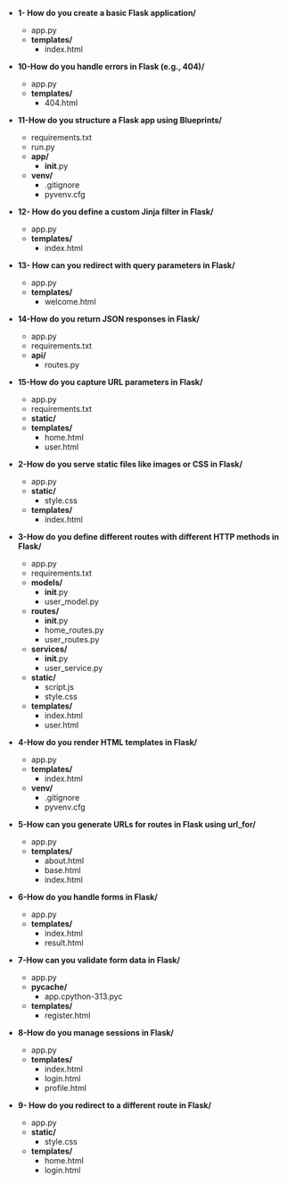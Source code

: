 - **1- How do you create a basic Flask application/**
    - app.py
    - **templates/**
        - index.html

- **10-How do you handle errors in Flask (e.g., 404)/**
    - app.py
    - **templates/**
        - 404.html

- **11-How do you structure a Flask app using Blueprints/**
    - requirements.txt
    - run.py
    - **app/**
        - __init__.py
    - **venv/**
        - .gitignore
        - pyvenv.cfg

- **12- How do you define a custom Jinja filter in Flask/**
    - app.py
    - **templates/**
        - index.html

- **13- How can you redirect with query parameters in Flask/**
    - app.py
    - **templates/**
        - welcome.html

- **14-How do you return JSON responses in Flask/**
    - app.py
    - requirements.txt
    - **api/**
        - routes.py

- **15-How do you capture URL parameters in Flask/**
    - app.py
    - requirements.txt
    - **static/**
    - **templates/**
        - home.html
        - user.html

- **2-How do you serve static files like images or CSS in Flask/**
    - app.py
    - **static/**
        - style.css
    - **templates/**
        - index.html

- **3-How do you define different routes with different HTTP methods in Flask/**
    - app.py
    - requirements.txt
    - **models/**
        - __init__.py
        - user_model.py
    - **routes/**
        - __init__.py
        - home_routes.py
        - user_routes.py
    - **services/**
        - __init__.py
        - user_service.py
    - **static/**
        - script.js
        - style.css
    - **templates/**
        - index.html
        - user.html

- **4-How do you render HTML templates in Flask/**
    - app.py
    - **templates/**
        - index.html
    - **venv/**
        - .gitignore
        - pyvenv.cfg

- **5-How can you generate URLs for routes in Flask using url_for/**
    - app.py
    - **templates/**
        - about.html
        - base.html
        - index.html

- **6-How do you handle forms in Flask/**
    - app.py
    - **templates/**
        - index.html
        - result.html

- **7-How can you validate form data in Flask/**
    - app.py
    - **__pycache__/**
        - app.cpython-313.pyc
    - **templates/**
        - register.html

- **8-How do you manage sessions in Flask/**
    - app.py
    - **templates/**
        - index.html
        - login.html
        - profile.html

- **9- How do you redirect to a different route in Flask/**
    - app.py
    - **static/**
        - style.css
    - **templates/**
        - home.html
        - login.html

